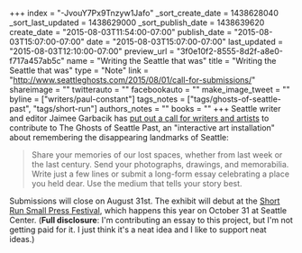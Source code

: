 +++
index = "-JvouY7Px9Tnzyw1Jafo"
_sort_create_date = 1438628040
_sort_last_updated = 1438629000
_sort_publish_date = 1438639620
create_date = "2015-08-03T11:54:00-07:00"
publish_date = "2015-08-03T15:07:00-07:00"
date = "2015-08-03T15:07:00-07:00"
last_updated = "2015-08-03T12:10:00-07:00"
preview_url = "3f0e10f2-8555-8d2f-a8e0-f717a457ab5c"
name = "Writing the Seattle that was"
title = "Writing the Seattle that was"
type = "Note"
link = "http://www.seattleghosts.com/2015/08/01/call-for-submissions/"
shareimage = ""
twitterauto = ""
facebookauto = ""
make_image_tweet = ""
byline = ["writers/paul-constant"]
tags_notes = ["tags/ghosts-of-seattle-past", "tags/short-run"]
authors_notes = ""
books = ""
+++
Seattle writer and editor Jaimee Garbacik has [put out a call for writers and artists](http://www.seattleghosts.com/2015/08/01/call-for-submissions/) to contribute to The Ghosts of Seattle Past, an "interactive art installation" about remembering the disappearing landmarks of Seattle:

<blockquote>Share your memories of our lost spaces, whether from last week or the last century. Send your photographs, drawings, and memorabilia. Write just a few lines or submit a long-form essay celebrating a place you held dear. Use the medium that tells your story best.</blockquote>

Submissions will close on August 31st. The exhibit will debut at the [Short Run Small Press Festival](http://www.shortrun.org/), which happens this year on October 31 at Seattle Center. (**Full disclosure**: I'm contributing an essay to this project, but I'm not getting paid for it. I just think it's a neat idea and I like to support neat ideas.)